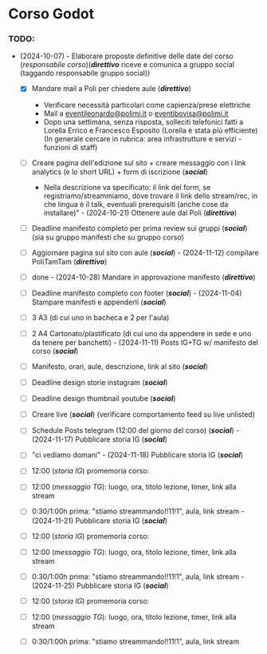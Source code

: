 # Corso Godot
### TODO: 
   - (2024-10-07) - Elaborare proposte definitive delle date del corso (_responsabile corso_)(**_direttivo_** riceve e comunica a gruppo social (taggando responsabile gruppo social))
        - [x] Mandare mail a Poli per chiedere aule (**_direttivo_**) 
            - Verificare necessità particolari come capienza/prese elettriche 
            - Mail a eventileonardo@polimi.it o eventibovisa@polimi.it
            - Dopo una settimana, senza risposta, solleciti telefonici fatti a Lorella Errico e Francesco Esposito (Lorella è stata più efficiente) (In generale cercare in rubrica: area infrastrutture e servizi - funzioni di staff)
        - [ ] Creare pagina dell'edizione sul sito + creare messaggio con i link analytics (e lo short URL) + form di iscrizione (**_social_**)
            - Nella descrizione va specificato: il link del form, se registriamo/streammiamo, dove trovare il link dello stream/rec, in che lingua è il talk, eventuali prerequisiti (anche cose da installare)"
    - (2024-10-21) Ottenere aule dal Poli (**_direttivo_**)
        - [ ] Deadline manifesto completo per prima review sui gruppi (**_social_**) (sia su gruppo manifesti che su gruppo corso)
        - [ ] Aggiornare pagina sul sito con aule (**_social_**)
    - (2024-11-12) compilare PoliTamTam (**_direttivo_**)
        - [ ] done
    - (2024-10-28) Mandare in approvazione manifesto (**_direttivo_**)
        - [ ] Deadline manifesto completo con footer (**_social_**)
    - (2024-11-04) Stampare manifesti e appenderli (**_social_**)
        - [ ] 3 A3 (di cui uno in bacheca e 2 per l'aula)
        - [ ] 2 A4 Cartonato/plastificato (di cui uno da appendere in sede e uno da tenere per banchetti)
    - (2024-11-11) Posts IG+TG w/ manifesto del corso (**_social_**)
        - [ ] Manifesto, orari, aule, descrizione, link al sito (**_social_**)
        - [ ] Deadline design storie instagram (**_social_**)
        - [ ] Deadline design thumbnail youtube (**_social_**)
        - [ ] Creare live (**_social_**) (verificare comportamento feed su live unlisted)
        - [ ] Schedule Posts telegram (12:00 del giorno del corso) (**_social_**)
    - (2024-11-17) Pubblicare storia IG (**_social_**)
        - [ ] "ci vediamo domani"
    - (2024-11-18) Pubblicare storia IG (**_social_**)
        - [ ] 12:00 (_storia IG_) promemoria corso: 
        - [ ] 12:00 (_messaggio TG_): luogo, ora, titolo lezione, timer, link alla stream
        - [ ] 0:30/1:00h prima: "stiamo streammando!!11!1", aula, link stream
    - (2024-11-21) Pubblicare storia IG (**_social_**)
        - [ ] 12:00 (_storia IG_) promemoria corso: 
        - [ ] 12:00 (_messaggio TG_): luogo, ora, titolo lezione, timer, link alla stream
        - [ ] 0:30/1:00h prima: "stiamo streammando!!11!1", aula, link stream
    - (2024-11-25) Pubblicare storia IG (**_social_**)
        - [ ] 12:00 (_storia IG_) promemoria corso: 
        - [ ] 12:00 (_messaggio TG_): luogo, ora, titolo lezione, timer, link alla stream
        - [ ] 0:30/1:00h prima: "stiamo streammando!!11!1", aula, link stream
    
